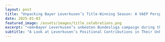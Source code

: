 ```yaml
---
layout: post
title: "Unpacking Bayer Leverkusen’s Title-Winning Season: A VAEP Perspective"
date: 2025-01-03
featured_image: /assets/images/title_celebrations.png
excerpt: "<em>Bayer Leverkusen’s unbeaten Bundesliga campaign during the 2023/2024 season was a masterclass in adaptability and resilience. Leveraging the VAEP framework, this analysis uncovers how midfield dominance, defenders’ dual roles, and attackers’ decisive moments shaped comfortable wins, narrow victories, and dramatic late equalizers. Leverkusen’s ability to adapt positional contributions to different match scenarios underscores the strategic brilliance behind their title-winning season.</em>"
subtitle: "A Look at Leverkusen’s Positional Contributions in Their Unbeaten Campaign"
---
```


